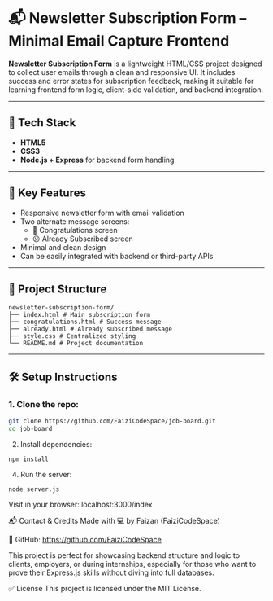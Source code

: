# 📬 Newsletter Subscription Form – Minimal Email Capture Frontend

**Newsletter Subscription Form** is a lightweight HTML/CSS project designed to collect user emails through a clean and responsive UI. It includes success and error states for subscription feedback, making it suitable for learning frontend form logic, client-side validation, and backend integration.

---

## 🔧 Tech Stack
- **HTML5**
- **CSS3**
- **Node.js + Express** for backend form handling

---

## 🌟 Key Features
- Responsive newsletter form with email validation
- Two alternate message screens:
  - 🎉 Congratulations screen
  - 😕 Already Subscribed screen
- Minimal and clean design
- Can be easily integrated with backend or third-party APIs

---

## 📁 Project Structure
```
newsletter-subscription-form/
├── index.html # Main subscription form
├── congratulations.html # Success message
├── already.html # Already subscribed message
├── style.css # Centralized styling
└── README.md # Project documentation
```

---

## 🛠 Setup Instructions
### 1. Clone the repo:
```bash
git clone https://github.com/FaiziCodeSpace/job-board.git
cd job-board
```
2. Install dependencies:
```
npm install
```
4. Run the server:
```
node server.js
```
Visit in your browser:
localhost:3000/index

📬 Contact & Credits
Made with 💻 by Faizan (FaiziCodeSpace)

🔗 GitHub: https://github.com/FaiziCodeSpace

This project is perfect for showcasing backend structure and logic to clients, employers, or during internships, especially for those who want to prove their Express.js skills without diving into full databases.

✅ License
This project is licensed under the MIT License.
